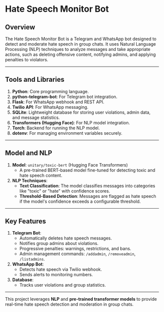 # Hate Speech Monitor Bot

## Overview
The Hate Speech Monitor Bot is a Telegram and WhatsApp bot designed to detect and moderate hate speech in group chats. It uses Natural Language Processing (NLP) techniques to analyze messages and take appropriate actions, such as deleting offensive content, notifying admins, and applying penalties to violators.

---

## Tools and Libraries
1. **Python**: Core programming language.
2. **python-telegram-bot**: For Telegram bot integration.
3. **Flask**: For WhatsApp webhook and REST API.
4. **Twilio API**: For WhatsApp messaging.
5. **SQLite**: Lightweight database for storing user violations, admin data, and message statistics.
6. **Transformers (Hugging Face)**: For NLP model integration.
7. **Torch**: Backend for running the NLP model.
8. **dotenv**: For managing environment variables securely.

---

## Model and NLP
1. **Model**: `unitary/toxic-bert` (Hugging Face Transformers)
   - A pre-trained BERT-based model fine-tuned for detecting toxic and hate speech content.
2. **NLP Techniques**:
   - **Text Classification**: The model classifies messages into categories like "toxic" or "hate" with confidence scores.
   - **Threshold-Based Detection**: Messages are flagged as hate speech if the model's confidence exceeds a configurable threshold.

---

## Key Features
1. **Telegram Bot**:
   - Automatically deletes hate speech messages.
   - Notifies group admins about violations.
   - Progressive penalties: warnings, restrictions, and bans.
   - Admin management commands: `/addadmin`, `/removeadmin`, `/listadmins`.
2. **WhatsApp Bot**:
   - Detects hate speech via Twilio webhook.
   - Sends alerts to monitoring numbers.
3. **Database**:
   - Tracks user violations and group statistics.

---

This project leverages **NLP** and **pre-trained transformer models** to provide real-time hate speech detection and moderation in group chats.
